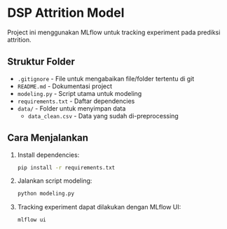 # DSP Attrition Model

Project ini menggunakan MLflow untuk tracking experiment pada prediksi attrition.

## Struktur Folder

- `.gitignore` - File untuk mengabaikan file/folder tertentu di git
- `README.md` - Dokumentasi project
- `modeling.py` - Script utama untuk modeling
- `requirements.txt` - Daftar dependencies
- `data/` - Folder untuk menyimpan data
    - `data_clean.csv` - Data yang sudah di-preprocessing

## Cara Menjalankan

1. Install dependencies:
   ```bash
   pip install -r requirements.txt
   ```
2. Jalankan script modeling:
   ```bash
   python modeling.py
   ```
3. Tracking experiment dapat dilakukan dengan MLflow UI:
   ```bash
   mlflow ui
   ```
